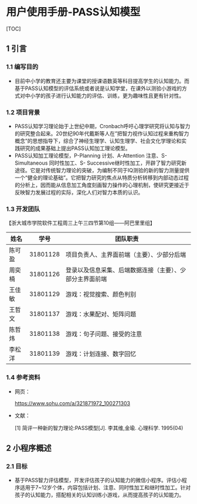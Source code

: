 # 用户使用手册-PASS认知模型

[TOC]

## 1 引言

### 1.1 编写目的

- 目前中小学的教育还主要为课堂的授课语数英等科目提高学生的认知能力。而基于PASS认知模型的评估系统或者说是认知学堂，在课外以测验小游戏的方式对中小学的孩子进行认知能力的评估、训练，更为趣味性且更有针对性。

### 1.2 项目背景

- PASS认知学习理论始于上世纪中期，Cronbach呼吁心理学研究将认知与智力的研究整合起来。20世纪90年代戴斯等人在”把智力视作认知过程来重构智力概念”的思想指导下，综合了神经生理学、认知生理学、社会文化学理论和实践研究的成果基础上提出PASS认知加工理论模型。
- PASS认知加工理论模型，P-Planning 计划、A-Attention 注意、S-Simultaneous 同时性加工、S- Successive继时性加工，开辟了智力研究新途径。它是对传统智力理论的突破，为编制不同于IQ测验的新的智力测量提供一个“健全的理论基础”。它把智力研究的焦点从特质分析转移到内部动态过程的分析上，因而能从信息加工角度刻画智力操作的心理机制，使研究更接近于反映智力发展过程的实际，深化人们对智力本质的认识。


### 1.3 开发团队

【浙大城市学院软件工程周三上午三四节第10组——阿巴里里组】

| 姓名   | 学号     | 团队职责                                                 |
| ------ | -------- | -------------------------------------------------------- |
| 陈可盈 | 31801128 | 项目负责人、主界面前端（主要）、少部分后端               |
| 周奕楠 | 31801126 | 登录以及信息采集、后端数据连接（主要）、少部分主界面前端 |
| 王佳敏 | 31801129 | 游戏：视觉搜索、颜色判别                                 |
| 王哲文 | 31801137 | 游戏：水果配对、矩阵问题|
| 陈哲炜 | 31801138 | 游戏：句子问题、接受的注意                                                   |
| 李松洋 | 31801139 | 游戏：计划连接、数字回忆                                                   |



### 1.4 参考资料

- 网页：

  https://www.sohu.com/a/321871972_100271303

- 文献：

  [1] 简评一种新的智力理论:PASS模型[J]. 李其维,金瑜. 心理科学. 1995(04)

## 2 小程序概述

### 2.1 目标

- 基于PASS智力评估模型，开发评估孩子的认知能力的微信小程序。评估小程序适用于7~12岁个体，内容包括计划、注意、同时性加工和继时性加工。针对孩子的认知能力，搭配相关的认知训练小游戏，从而提高孩子的认知能力。
